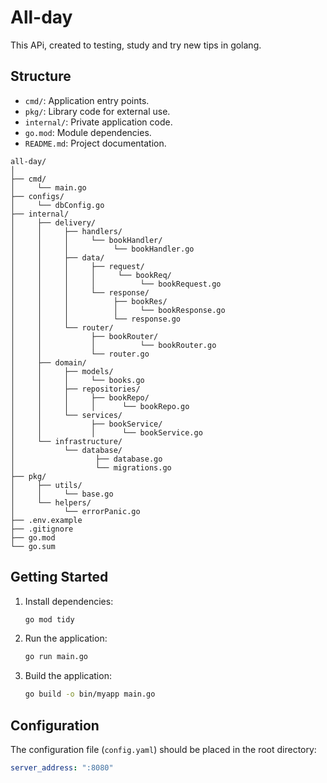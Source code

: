 # All-day

This APi, created to testing, study and try new tips in golang.

## Structure

- `cmd/`: Application entry points.
- `pkg/`: Library code for external use.
- `internal/`: Private application code.
- `go.mod`: Module dependencies.
- `README.md`: Project documentation.

```
all-day/
│
├── cmd/
│     └── main.go
├── configs/
│     └── dbConfig.go
├── internal/
│     ├── delivery/
│     │     ├── handlers/
│     │     │     └── bookHandler/
│     │     │          └── bookHandler.go
│     │     ├── data/
│     │     │     ├── request/
│     │     │     │     └── bookReq/
│     │     │     │          └── bookRequest.go
│     │     │     └── response/
│     │     │          ├── bookRes/
│     │     │          │     └── bookResponse.go
│     │     │          └── response.go
│     │     └── router/
│     │           ├── bookRouter/
│     │           │          └── bookRouter.go
│     │           └── router.go
│     ├── domain/
│     │     ├── models/
│     │     │     └── books.go
│     │     ├── repositories/
│     │     │     ├── bookRepo/
│     │     │     │      └── bookRepo.go
│     │     └── services/
│     │           ├── bookService/
│     │           │      └── bookService.go
│     └── infrastructure/
│           └── database/
│                  ├── database.go
│                  └── migrations.go
├── pkg/
│     ├── utils/
│     │     └── base.go
│     └── helpers/
│           └── errorPanic.go
├── .env.example
├── .gitignore
├── go.mod
└── go.sum
```

## Getting Started

1. Install dependencies:

    ```sh
    go mod tidy
    ```

2. Run the application:

    ```sh
    go run main.go
    ```

3. Build the application:

    ```sh
    go build -o bin/myapp main.go
    ```

## Configuration

The configuration file (`config.yaml`) should be placed in the root directory:

```yaml
server_address: ":8080"
